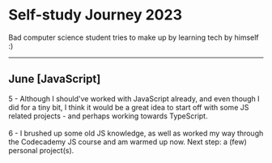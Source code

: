 # Self-study Journey 2023
Bad computer science student tries to make up by learning tech by himself :)

---

## June        [JavaScript]
5 - Although I should've worked with JavaScript already, and even though I did for a tiny bit, I think it would be a great idea to start off with some JS related projects - and perhaps working towards TypeScript.
\
\
6 - I brushed up some old JS knowledge, as well as worked my way through the Codecademy JS course and am warmed up now. Next step: a (few) personal project(s).

